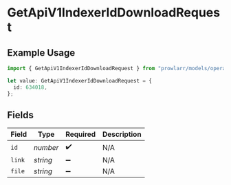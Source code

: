# GetApiV1IndexerIdDownloadRequest

## Example Usage

```typescript
import { GetApiV1IndexerIdDownloadRequest } from "prowlarr/models/operations";

let value: GetApiV1IndexerIdDownloadRequest = {
  id: 634018,
};
```

## Fields

| Field              | Type               | Required           | Description        |
| ------------------ | ------------------ | ------------------ | ------------------ |
| `id`               | *number*           | :heavy_check_mark: | N/A                |
| `link`             | *string*           | :heavy_minus_sign: | N/A                |
| `file`             | *string*           | :heavy_minus_sign: | N/A                |